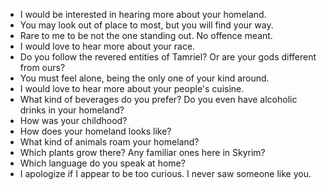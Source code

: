 - I would be interested in hearing more about your homeland.
- You may look out of place to most, but you will find your way.
- Rare to me to be not the one standing out. No offence meant.
- I would love to hear more about your race.
- Do you follow the revered entities of Tamriel? Or are your gods different from ours?
- You must feel alone, being the only one of your kind around.
- I would love to hear more about your people's cuisine.
- What kind of beverages do you prefer? Do you even have alcoholic drinks in your homeland?
- How was your childhood?
- How does your homeland looks like?
- What kind of animals roam your homeland?
- Which plants grow there? Any familiar ones here in Skyrim?
- Which language do you speak at home?
- I apologize if I appear to be too curious. I never saw someone like you.
